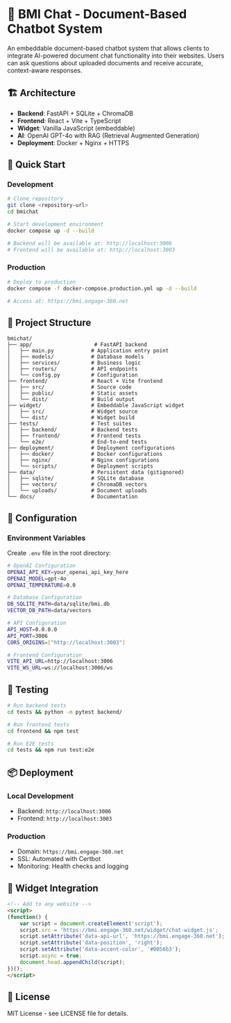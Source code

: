 # 🤖 BMI Chat - Document-Based Chatbot System

An embeddable document-based chatbot system that allows clients to integrate AI-powered document chat functionality into their websites. Users can ask questions about uploaded documents and receive accurate, context-aware responses.

## 🏗️ Architecture

- **Backend**: FastAPI + SQLite + ChromaDB
- **Frontend**: React + Vite + TypeScript
- **Widget**: Vanilla JavaScript (embeddable)
- **AI**: OpenAI GPT-4o with RAG (Retrieval Augmented Generation)
- **Deployment**: Docker + Nginx + HTTPS

## 🚀 Quick Start

### Development

```bash
# Clone repository
git clone <repository-url>
cd bmichat

# Start development environment
docker compose up -d --build

# Backend will be available at: http://localhost:3006
# Frontend will be available at: http://localhost:3003
```

### Production

```bash
# Deploy to production
docker compose -f docker-compose.production.yml up -d --build

# Access at: https://bmi.engage-360.net
```

## 📁 Project Structure

```
bmichat/
├── app/                    # FastAPI backend
│   ├── main.py            # Application entry point
│   ├── models/            # Database models
│   ├── services/          # Business logic
│   ├── routers/           # API endpoints
│   └── config.py          # Configuration
├── frontend/              # React + Vite frontend
│   ├── src/               # Source code
│   ├── public/            # Static assets
│   └── dist/              # Build output
├── widget/                # Embeddable JavaScript widget
│   ├── src/               # Widget source
│   └── dist/              # Widget build
├── tests/                 # Test suites
│   ├── backend/           # Backend tests
│   ├── frontend/          # Frontend tests
│   └── e2e/               # End-to-end tests
├── deployment/            # Deployment configurations
│   ├── docker/            # Docker configurations
│   ├── nginx/             # Nginx configurations
│   └── scripts/           # Deployment scripts
├── data/                  # Persistent data (gitignored)
│   ├── sqlite/            # SQLite database
│   ├── vectors/           # ChromaDB vectors
│   └── uploads/           # Document uploads
└── docs/                  # Documentation
```

## 🔧 Configuration

### Environment Variables

Create `.env` file in the root directory:

```bash
# OpenAI Configuration
OPENAI_API_KEY=your_openai_api_key_here
OPENAI_MODEL=gpt-4o
OPENAI_TEMPERATURE=0.0

# Database Configuration
DB_SQLITE_PATH=data/sqlite/bmi.db
VECTOR_DB_PATH=data/vectors

# API Configuration
API_HOST=0.0.0.0
API_PORT=3006
CORS_ORIGINS=["http://localhost:3003"]

# Frontend Configuration
VITE_API_URL=http://localhost:3006
VITE_WS_URL=ws://localhost:3006/ws
```

## 🧪 Testing

```bash
# Run backend tests
cd tests && python -m pytest backend/

# Run frontend tests
cd frontend && npm test

# Run E2E tests
cd tests && npm run test:e2e
```

## 📦 Deployment

### Local Development
- Backend: `http://localhost:3006`
- Frontend: `http://localhost:3003`

### Production
- Domain: `https://bmi.engage-360.net`
- SSL: Automated with Certbot
- Monitoring: Health checks and logging

## 🔌 Widget Integration

```html
<!-- Add to any website -->
<script>
(function() {
    var script = document.createElement('script');
    script.src = 'https://bmi.engage-360.net/widget/chat-widget.js';
    script.setAttribute('data-api-url', 'https://bmi.engage-360.net');
    script.setAttribute('data-position', 'right');
    script.setAttribute('data-accent-color', '#0056b3');
    script.async = true;
    document.head.appendChild(script);
})();
</script>
```

## 📄 License

MIT License - see LICENSE file for details.
